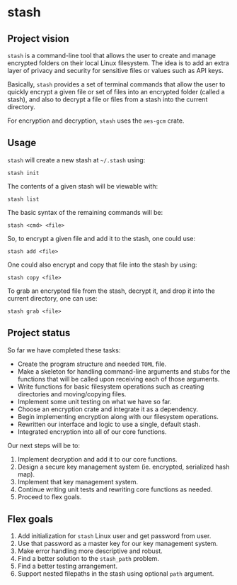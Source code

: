 # stash

## Project vision

`stash` is a command-line tool that allows the user to create and manage encrypted folders on their local Linux filesystem. The idea is to add an extra layer of privacy and security for sensitive files or values such as API keys.

Basically, `stash` provides a set of terminal commands that allow the user to quickly encrypt a given file or set of files into an encrypted folder (called a stash), and also to decrypt a file or files from a stash into the current directory.

For encryption and decryption, `stash` uses the `aes-gcm` crate.

## Usage

`stash` will create a new stash at `~/.stash` using:

	stash init

The contents of a given stash will be viewable with:

	stash list

The basic syntax of the remaining commands will be:

	stash <cmd> <file>

So, to encrypt a given file and add it to the stash, one could use:

	stash add <file>

One could also encrypt and copy that file into the stash by using:

	stash copy <file>

To grab an encrypted file from the stash, decrypt it, and drop it into the current directory, one can use:

	stash grab <file>

## Project status

So far we have completed these tasks:
- Create the program structure and needed `TOML` file.
- Make a skeleton for handling command-line arguments and stubs for the functions that will be called upon receiving each of those arguments.
- Write functions for basic filesystem operations such as creating directories and moving/copying files.
- Implement some unit testing on what we have so far.
- Choose an encryption crate and integrate it as a dependency.
- Begin implementing encryption along with our filesystem operations.
- Rewritten our interface and logic to use a single, default stash.
- Integrated encryption into all of our core functions.

Our next steps will be to:

1. Implement decryption and add it to our core functions.
2. Design a secure key management system (ie. encrypted, serialized hash map).
3. Implement that key management system.
4. Continue writing unit tests and rewriting core functions as needed.
5. Proceed to flex goals.

## Flex goals

1. Add initialization for `stash` Linux user and get password from user.
2. Use that password as a master key for our key management system.
3. Make error handling more descriptive and robust.
4. Find a better solution to the `stash_path` problem.
5. Find a better testing arrangement.
6. Support nested filepaths in the stash using optional `path` argument.
